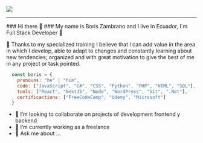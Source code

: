 <a href="https://camo.githubusercontent.com/783d4a65a3bff2f3e6203e82ed857cf815a2d093aa9a574252f1a23bf4bc0805/68747470733a2f2f76697369746f722d62616467652e676c697463682e6d652f62616467653f706167655f69643d706167652e6964" taget="_blank"><img src="https://camo.githubusercontent.com/783d4a65a3bff2f3e6203e82ed857cf815a2d093aa9a574252f1a23bf4bc0805/68747470733a2f2f76697369746f722d62616467652e676c697463682e6d652f62616467653f706167655f69643d706167652e6964" /></a>

<hr>
### Hi there 👋
### My name is Boris Zambrano and I live in Ecuador, I´m Full Stack Developer 👋

<!--
**borisdavid77/borisdavid77** is a ✨ _special_ ✨ repository because its `README.md` (this file) appears on your GitHub profile.

Here are some ideas to get you started:

- 🔭 I’m currently working on ...
- 🌱 I’m currently learning ...
- 👯 I’m looking to collaborate on ...
- 🤔 I’m looking for help with ...
- 💬 Ask me about ...
- 📫 How to reach me: ...
- 😄 Pronouns: ...
- ⚡ Fun fact: ...
-->

💬 Thanks to my specialized training I believe that I can add value in the area in which I develop, able to adapt to changes and constantly learning about new tendencies; organized and with great motivation to give the best of me in any project or task pointed.

```js
  const boris = {
    pronouns: "he" | "him",
    code: ["JavaScript", "C#", "CSS", "Python", "PHP", "HTML", "SQL"],
    tools: ["React", "NextJS", "Node", "WordPress", "Git", ".Net"],
    certificactions: ["FreeCodeCamp", "Udemy", "Microsoft"]
  }
```

- 👯 I’m looking to collaborate on projects of development frontend y backend
- 🔭 I’m currently working as a freelance
- 💬 Ask me about ... 
